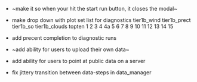 * ~make it so when your hit the start run button, it closes the modal~
* make drop down with plot set list for diagnostics
		tier1b_wind
		tier1b_prect
		tier1b_so
		tier1b_clouds
		topten
		1
		2
		3
		4
		4a
		5
		6
		7
		8
		9
		10
		11
		12
		13
		14
		15

* add precent completion to diagnostic runs
* ~add ability for users to upload their own data~
* add ability for users to point at public data on a server
* fix jittery transition between data-steps in data_manager